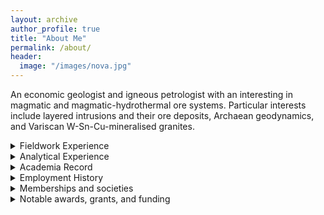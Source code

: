 ```yaml
---
layout: archive
author_profile: true
title: "About Me"
permalink: /about/
header:
  image: "/images/nova.jpg"
---
```


An economic geologist and igneous petrologist with an interesting in magmatic and magmatic-hydrothermal ore systems. Particular interests include layered intrusions and their ore deposits, Archaean geodynamics, and Variscan W-Sn-Cu-mineralised granites.

<details>
<summary>Fieldwork Experience</summary>
<ul> I have conducted fieldwork in the following locations: </ul>
<ul>
<li> Quadrilatero Ferrifero, Brazil </li>
<li> Cornubian Batholith, Cornwall </li>
<li> Bushveld Complex, South Africa </li>
<li> Labrador Trough, Canada </li>
<li> Troodos Ophiolite, Cyprus </li>
<li> Iberian Massif, Portugal </li>
<li> Lac des Iles, Canada </li>
</ul>
<ul> I have experience in a variety of fieldwork methods, including: (i) traditional and digital mapping; (ii) collecting structural measurements; (iii) portable XRF; (iv) rock, channel, and soil sampling; and (v) drill-core logging. In addition, I am proficient in ArcGIS, QGIS, and GCDKit, with a working knowledge of ioGAS, MapInfo, Leapfrog, and Micromine. </ul>
</details>

<details>
<summary>Analytical Experience</summary>
<ul> I have experience in the following analytical methods:</ul>
<ul>
<li> Optical microscopy (transmitted and reflected light) </li>
<li> Electron microscopy (CL, BSE, SEM-EDS, SEM-WDS, EPMA, and EBSD) </li>
<li> Geochemical analysis (XRD, portable XRF, microXRF, machine XRF, ICP-MS, and LA-ICP-MS) </li>
<li> Rock crushing, mineral separation, and milling apparatus (jaw crush, disc/tema/ball mills, micromill, Frantz separator, Wilfley table, and heavy liquids) </li>
<li> Isotope geochemistry and geochronology (LA-ICP-MS, MC-ICP-MS, CA-ID-TIMS, and SIMS) </li>
</ul>
</details>



<details>
<summary>Academia Record</summary>
<ul> <strong>2021-2023:</strong> Postdoctoral Researcher at Carleton University </ul>
<ul> <strong>2017-2021:</strong> PhD Magmatic ore deposits at Cardiff University </ul>
<ul> <strong>2016-2017:</strong> MRes Ore deposits at the University of Portsmouth </ul>
<ul> <strong>2013-2016:</strong> BSc (hons) Geology at University of Portsmouth </ul>
<ul> <strong>2011-2013:</strong> A Levels at Callington Community College (inc. Chemistry, Geography, and Biology) </ul>
</details>

<details>
<summary>Employment History</summary>
<ul> <strong>Summer 2018:</strong> Exploration Geologist at <a id="raw-url" href="http://northern-shield.com/">Northern Shield Resources</a></ul>
<ul> <strong>Summer 2017:</strong> Exploration Geologist at <a id="raw-url" href="https://www.cornwallresources.com/">Cornwall Resources</a></ul>
<ul> <strong>Summer 2016:</strong> Chemical Engineer at <a id="raw-url" href="https://www.grindingsolutions.com/">Grinding Solutions</a></ul>
</details>


<details>
<summary>Memberships and societies</summary>
<ul> Society of Economic Geologists </ul>
<ul> Applied Mineralogy Group (former Student Editor) </ul>
<ul> Ussher Society </ul>
<ul> Geologists' Association </ul>
</details>


<details>
<summary>Notable awards, grants, and funding</summary>
<ul> <strong>2017/18:</strong> University of Portsmouth postgraduate scholarship worth 3,000 GBP</ul>
<ul> <strong>2017/18:</strong> SEG Hugh McKinstry fieldwork grant worth 2,500 GBP</ul>
<ul> <strong>2016/17:</strong> Mineralogical Society postgraduate bursary worth 500 GBP</ul>
<ul> <strong>2017/18:</strong> SEG Steward R. Wallace fieldwork grant worth 4,000 GBP</ul>
<ul> <strong>2017/21:</strong> <a id="raw-url" href="https://nerc.ukri.org/funding/available/postgrad/responsive/dtp/">GW4 NERC DTP</a> research grant with additional CASE funding.</ul>
<ul> <strong>2019/20:</strong> Graduate tutor of the year finalist at Cardiff University</ul>
<ul> <strong>2020/21:</strong> 600 GBP bursary recipient from the Geologists' Association</ul>
<ul> <strong>2021/22:</strong> Earth science panel judge for the Global Undergraduate Awards</ul>
</details>
